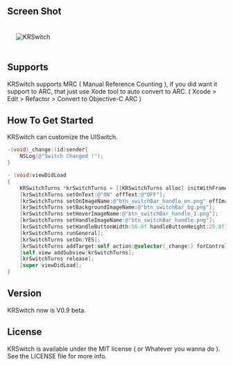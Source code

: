 ## Screen Shot

<img src="https://dl.dropbox.com/u/83663874/GitHubs/KRSwitch-1.png" alt="KRSwitch" title="KRSwitch" style="margin: 20px;" class="center" />

## Supports

KRSwitch supports MRC ( Manual Reference Counting ), if you did want it support to ARC, that just use Xode tool to auto convert to ARC. ( Xcode > Edit > Refactor > Convert to Objective-C ARC )

## How To Get Started

KRSwitch can customize the UISwitch. 

``` objective-c
-(void)_change:(id)sender{
    NSLog(@"Switch Changed !");
}

- (void)viewDidLoad
{
	KRSwitchTurns *krSwitchTurns = [[KRSwitchTurns alloc] initWithFrame:CGRectMake(72, 20, 75, 26)];
	[krSwitchTurns setOnText:@"ON" offText:@"OFF"];
	[krSwitchTurns setOnImageName:@"btn_switchBar_handle_on.png" offImageName:@"btn_switchBar_handle_off.png"];
	[krSwitchTurns setBackgroundImageName:@"btn_switchBar_bg.png"];
	[krSwitchTurns setHoverImageName:@"btn_switchBar_handle_1.png"];
	[krSwitchTurns setHandleImageName:@"btn_switchBar_handle.png"];
	[krSwitchTurns setHandleButtonWidth:56.0f handleButtonHeight:25.0f];
	[krSwitchTurns runGeneral];
	[krSwitchTurns setOn:YES];
	[krSwitchTurns addTarget:self action:@selector(_change:) forControlEvents:UIControlEventValueChanged];
	[self.view addSubview:krSwitchTurns];
	[krSwitchTurns release];
    [super viewDidLoad];
}
```

## Version

KRSwitch now is V0.9 beta.

## License

KRSwitch is available under the MIT license ( or Whatever you wanna do ). See the LICENSE file for more info.
